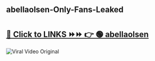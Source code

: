 
 ## abellaolsen-Only-Fans-Leaked

# <h2><a href="https://clipsfans.com/abellaolsen&ref=git">🔗 Click to LINKS ⏩⏩ 👉 🟢 abellaolsen </a></h2>

<a href="https://clipsfans.com/abellaolsen&ref=git" rel="nofollow" data-target="animated-image.originalLink"><img src="https://i.ibb.co.com/xMMVF88/686577567.gif" alt="Viral Video Original" style="max-width: 100%; display: inline-block;" data-target="animated-image.originalImage"></a>
